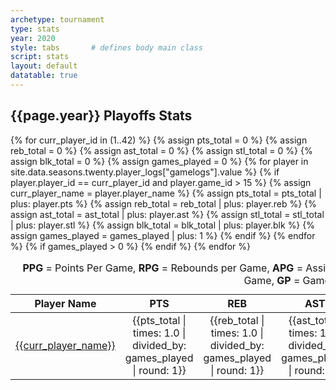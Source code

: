 ```yaml
---
archetype: tournament
type: stats
year: 2020
style: tabs       # defines body main class
script: stats
layout: default
datatable: true
---
```

<h2> {{page.year}} Playoffs Stats </h2>
<table class="display">
  <caption style="text-align: center;"> <b>PPG</b> = Points Per Game, <b>RPG</b> = Rebounds per Game, <b>APG</b> = Assists Per Game, <b>SPG</b> = Steals per Game, <b>BPG</b> = Blocks per Game, <b>GP</b> = Games Played</caption>
  <colgroup>
      <col class="fifteen"/>
      <col class="nine"/>
      <col class="nine"/>
      <col class="nine"/>
      <col class="nine"/>
      <col class="nine"/>
      <col class="nine"/>
  </colgroup>
  <thead style="text-align: center;">
    <tr>
        <th>Player Name</th>
        <th>PTS</th>
        <th>REB</th>
        <th>AST</th>
        <th>STL</th>
        <th>BLK</th>
        <th>GP</th>
    </tr>
  </thead>
  <tbody style="text-align: center;">
  {% for curr_player_id in (1..42) %}
	{% assign pts_total = 0 %}
	{% assign reb_total = 0 %}
	{% assign ast_total = 0 %}
	{% assign stl_total = 0 %}
	{% assign blk_total = 0 %}
	{% assign games_played = 0 %}
  	{% for player in site.data.seasons.twenty.player_logs["gamelogs"].value %}
  	  {% if player.player_id == curr_player_id and player.game_id > 15 %}
		{% assign curr_player_name = player.player_name %}
  	    {% assign pts_total = pts_total | plus: player.pts %}
        {% assign reb_total = reb_total | plus: player.reb %}
        {% assign ast_total = ast_total | plus: player.ast %}
        {% assign stl_total = stl_total | plus: player.stl %}
        {% assign blk_total = blk_total | plus: player.blk %}
        {% assign games_played = games_played | plus: 1 %}
  	  {% endif %}
    {% endfor %}
  	{% if games_played > 0 %}
  <tr>
      <td><a href="/players/{{curr_player_id}}">{{curr_player_name}}</a></td>
      <td>{{pts_total | times: 1.0 | divided_by: games_played | round: 1}}</td>
      <td>{{reb_total | times: 1.0 | divided_by: games_played | round: 1}}</td>
      <td>{{ast_total | times: 1.0 | divided_by: games_played | round: 1}}</td>
      <td>{{stl_total | times: 1.0 | divided_by: games_played | round: 1}}</td>
      <td>{{blk_total | times: 1.0 | divided_by: games_played | round: 1}}</td>
      <td>{{games_played}}</td>
   </tr>
  	{% endif %}
   {% endfor %}
  </tbody>
</table>
<br>